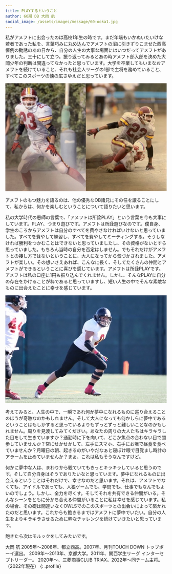 ```yaml
---
title: PLAYするということ
author: 60期 DB 大岡 航
social_image: /assets/images/message/60-ooka1.jpg
---
```


私がアメフトに出会ったのは高校1年生の時です。まだ年端もいかぬいたいけな若者であった私を、言葉巧みに丸め込んでアメフトの沼に引きずりこませた西高恒例の勧誘のあの日から、自分の人生の大事な場面にはいつだってアメフトがありました。三十にして立つ。振り返ってみるとあの時アメフト部入部を決めた大岡少年の判断は間違ってなかったと思っています。大学を卒業してもいまなおアメフトを続けていること、それも社会人リーグの1部で主将を務めていること、すべてこのスポーツの懐の広さゆえだと思っています。

![大岡 写真](/assets/images/message/60-ooka0.jpg)

アメフトのもつ魅力を語るのは、他の優秀なOB諸兄にその任を譲ることにして、私からは、何かを楽しむということについて語りたいと思います。

私の大学時代の恩師の言葉で、「アメフトは所詮PLAY」という言葉を今も大事にしています。PLAY、つまり遊びです。アメフトは所詮遊びなのです。僕自身、学生のころからアメフトは自分のすべてを費やさなければいけないと思っていました。すべてを費やして練習し、すべてを費やしてミーティングする。そうしなければ勝利をつかむことはできないと思っていましたし、その資格がないとすら思っていました。もちろん当時の自分を否定はしません。でもそれだけがアメフトとの接し方ではないということに、大人になってから気づかされました。アメフトが楽しい。その想いさえあれば、こんなに長く、そしてたくさんの仲間とアメフトができるということに喜びを感じています。アメフトは所詮PLAYです。アメフトは私の口座に1円も振り込んでくれません。しかし、そんなPLAYに自分の存在をかけることが粋であると思っていますし、短い人生の中でそんな素敵なものに出会えたことに幸せを感じています。

![大岡 写真](/assets/images/message/60-ooka1.jpg)

考えてみると、人生の中で、一瞬であれ何か夢中になれるものに巡り合えることのほうが奇跡なのかもしれません。そして大人になっても何かしらに夢中であるということはもしかすると思っているよりもずっとずっと難しいことなのかもしれません。周りを見渡してみてください。あなたの周りの大人たちはキラキラした目をして生きていますか？通勤時に下を向いて、どこか焦点の合わない目で闊歩していませんか？常にせかせかして、左手にスマホ、右手にお箸で昼食を食べていませんか？月曜日の朝、起きるのがいやだなぁと寝ぼけ眼で目覚まし時計のアラームを止めていませんか？まぁ、これは私もそうなんですけど。

何かに夢中な人は、まわりから観ていてもきっとキラキラしていると思うのです。そして自分自身はそうでありたいなと思っています。夢中になれるものに出会えるということはそれだけで、幸せなのだと思います。それは、アメフトでなくても、アイドルであっても、人狼ゲームでも、学問でも、仕事でもなんでもよいのでしょう。しかし、全力を尽くす。そしてそれを共有できる仲間がいる。そんなシーンをともに分かち合える仲間がいることに私は幸せを感じています。私の場合、その礎は間違いなくOWLSでのこのスポーツとの出会いによって築かれたのだと思います。これからも飽きるまではアメフトに夢中でいたい。自分の人生をよりキラキラさせるために粋なチャレンジを続けていきたいと思っています。

飽きたら次はモルックをしてみたいです。

大岡 航
2005年～2008年、都立西高。2007年、月刊TOUCH DOWN トップボーイ選出。
2009年～2013年、京都大学。2011年、関西学生リーグ インターセプトリーダー。
2020年～、三菱商事CLUB TRIAX。2022年～同チーム主将。（2022年現在）
{: .profile}

